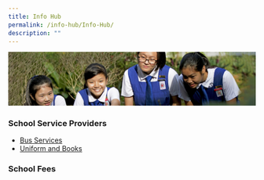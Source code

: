 ```yaml
---
title: Info Hub
permalink: /info-hub/Info-Hub/
description: ""
---
```

![](/images/Learning-@-St-Nicks_v2.jpg)


### School Service Providers 

*   [Bus Services](/info-hub/Bus-Services/)
*   [Uniform and Books](https://chijstnicholasgirls.moe.edu.sg/secondary/secondary-info-hub/uniform-and-books)

### School Fees